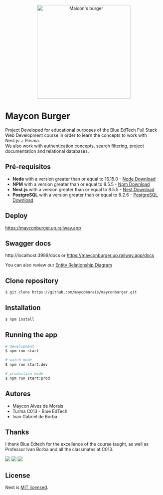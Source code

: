 <p align="center">
  <img src="https://cdn-adonis.s3.sa-east-1.amazonaws.com/136520210621001708hn4U9cYqA.jpeg" width="300" alt="Maicon's burger" />
</p>

# Maycon Burger

Project Developed for educational purposes of the Blue EdTech Full Stack Web Development course in order to learn the concepts to work with Nest.js + Prisma.
<br/>
We also work with authentication concepts, search filtering, project documentation and relational databases.

## Pré-requisitos

- **Node** with a version greater than or equal to 16.15.0 - [Node Download](https://nodejs.org/pt-br/download/)
- **NPM** with a version greater than or equal to 8.5.5 - [Npm Download](https://www.npmjs.com/package/download)
- **Nest.js** with a version greater than or equal to 8.5.5 - [Nest Download](https://docs.nestjs.com/)
- **PostgreSQL** with a version greater than or equal to 8.2.6 - [PostgreSQL Download](https://www.postgresql.org/download/)

## Deploy

https://mayconburger.up.railway.app

## Swagger docs

http://localhost:3999/docs
or
https://mayconburger.up.railway.app/docs

You can also review our <a href="./db.pdf" download>Entity Relationship Diagram</a>


## Clone repository

```bash
$ git clone https://github.com/maycomorais/mayconburger.git
```

## Installation

```bash
$ npm install
```

## Running the app

```bash
# development
$ npm run start

# watch mode
$ npm run start:dev

# production mode
$ npm run start:prod
```

## Autores

- Maycon Alves de Morais
- Turma C013 - Blue EdTech
- Ivan Gabriel de Borba

## Thanks

I thank Blue Edtech for the excellence of the course taught, as well as Professor Ivan Borba and all the classmates at C013.

<div>
<a href="https://www.linkedin.com/in/mayconmorais/" target="_blank"><img src="https://img.shields.io/badge/-LinkedIn-%230077B5?style=for-the-badge&logo=linkedin&logoColor=white"></a>
<a href="https://instagram.com/maycomorais" target="_blank"><img src="https://img.shields.io/badge/-Instagram-%23E4405F?style=for-the-badge&logo=instagram&logoColor=white"></a>
<a href = "mailto:maycomorais@gmail.com"><img src="https://img.shields.io/badge/Gmail-D14836?style=for-the-badge&logo=gmail&logoColor=white"></a>
</div>

## License

Nest is [MIT licensed](LICENSE).
